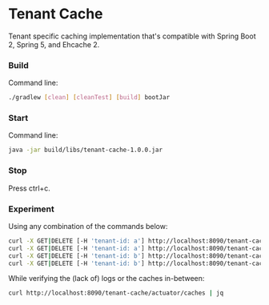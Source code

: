 # Tenant Cache

Tenant specific caching implementation that's compatible with Spring Boot 2, Spring 5, and Ehcache 2.

### Build
Command line:

``` bash
./gradlew [clean] [cleanTest] [build] bootJar
```

### Start
Command line:

``` bash
java -jar build/libs/tenant-cache-1.0.0.jar
```

### Stop
Press ctrl+c.

### Experiment
Using any combination of the commands below:

``` bash
curl -X GET|DELETE [-H 'tenant-id: a'] http://localhost:8090/tenant-cache/compute/hello
curl -X GET|DELETE [-H 'tenant-id: a'] http://localhost:8090/tenant-cache/compute/bye
curl -X GET|DELETE [-H 'tenant-id: b'] http://localhost:8090/tenant-cache/compute/hello
curl -X GET|DELETE [-H 'tenant-id: b'] http://localhost:8090/tenant-cache/compute/bye
```

While verifying the (lack of) logs or the caches in-between:

``` bash
curl http://localhost:8090/tenant-cache/actuator/caches | jq
```

